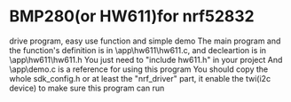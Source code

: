 # BMP280(or HW611)for nrf52832
 drive program, easy use function and simple demo
 The main program and the function's definition is in \app\hw611\hw611.c, and decleartion is in \app\hw611\hw611.h
 You just need to "include hw611.h" in your project
 And \app\demo.c is a reference for using this program
 You should copy the whole sdk_config.h or at least the "nrf_driver" part, it enable the twi(i2c device) to make sure this program can run
